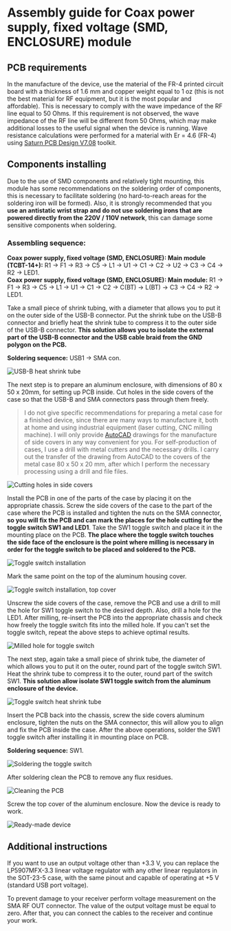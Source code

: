 # Assembly guide for Coax power supply, fixed voltage (SMD, ENCLOSURE) module

## PCB requirements
In the manufacture of the device, use the material of the FR-4 printed circuit board with a thickness of 1.6 mm and copper weight equal to 1 oz (this is not the best material for RF equipment, but it is the most popular and affordable). This is necessary to comply with the wave impedance of the RF line equal to 50 Ohms. If this requirement is not observed, the wave impedance of the RF line will be different from 50 Ohms, which may make additional losses to the useful signal when the device is running. Wave resistance calculations were performed for a material with Er = 4.6 (FR-4) using [Saturn PCB Design V7.08](http://www.saturnpcb.com/pcb_toolkit/) toolkit.

## Components installing 
Due to the use of SMD components and relatively tight mounting, this module has some recommendations on the soldering order of components, this is necessary to facilitate soldering (no hard-to-reach areas for the soldering iron will be formed).
Also, it is strongly recommended that you **use an antistatic wrist strap and do not use soldering irons that are powered directly from the 220V / 110V network**, this can damage some sensitive components when soldering.

### Assembling sequence:

**Coax power supply, fixed voltage (SMD, ENCLOSURE): Main module (TCBT-14+):** R1 -> F1 -> R3 -> C5 -> L1 -> U1 -> C1 -> C2 -> U2 -> C3 -> C4 -> R2 -> LED1.  
**Coax power supply, fixed voltage (SMD, ENCLOSURE): Main module:** R1 -> F1 -> R3 -> C5 -> L1 -> U1 -> C1 -> C2 -> C(BT) -> L(BT) -> C3 -> C4 -> R2 -> LED1.  

Take a small piece of shrink tubing, with a diameter that allows you to put it on the outer side of the USB-B connector. Put the shrink tube on the USB-B connector and briefly heat the shrink tube to compress it to the outer side of the USB-B connector. **This solution allows you to isolate the external part of the USB-B connector and the USB cable braid from the GND polygon on the PCB.**  

**Soldering sequence:** USB1 -> SMA con.  

![USB-B heat shrink tube](../../../Resources/Coax%20power%20supply/Fixed%20voltage/Enclosure-USB-B-heat-shrink.jpg)  

The next step is to prepare an aluminum enclosure, with dimensions of 80 x 50 x 20mm, for setting up PCB inside. Cut holes in the side covers of the case so that the USB-B and SMA connectors pass through them freely.
> I do not give specific recommendations for preparing a metal case for a finished device, since there are many ways to manufacture it, both at home and using industrial equipment (laser cutting, CNC milling machine). I will only provide [AutoCAD](./Enclosure%20model%20files/) drawings for the manufacture of side covers in any way convenient for you. For self-production of cases, I use a drill with metal cutters and the necessary drills. I carry out the transfer of the drawing from AutoCAD to the covers of the metal case 80 x 50 x 20 mm, after which I perform the necessary processing using a drill and file files.

![Cutting holes in side covers](../../../Resources/Coax%20power%20supply/Fixed%20voltage/Enclosure-Cutting-holes-in-side-covers.jpg)  

Install the PCB in one of the parts of the case by placing it on the appropriate chassis. Screw the side covers of the case to the part of the case where the PCB is installed and tighten the nuts on the SMA connector, **so you will fix the PCB and can mark the places for the hole cutting for the toggle switch SW1 and LED1**. Take the SW1 toggle switch and place it in the mounting place on the PCB. **The place where the toggle switch touches the side face of the enclosure is the point where milling is necessary in order for the toggle switch to be placed and soldered to the PCB.**

![Toggle switch installation](../../../Resources/Coax%20power%20supply/Fixed%20voltage/Enclosure-Toggle-switch-installation.jpg)  

Mark the same point on the top of the aluminum housing cover. 

![Toggle switch installation, top cover](../../../Resources/Coax%20power%20supply/Fixed%20voltage/Enclosure-Toggle-switch-installation-top-cover.jpg)  

Unscrew the side covers of the case, remove the PCB and use a drill to mill the hole for SW1 toggle switch to the desired depth. Also, drill a hole for the LED1. After milling, re-insert the PCB into the appropriate chassis and check how freely the toggle switch fits into the milled hole. If you can't set the toggle switch, repeat the above steps to achieve optimal results.  

![Milled hole for toggle switch](../../../Resources/Coax%20power%20supply/Fixed%20voltage/Enclosure-Milled-hole-for-toggle-switch.jpg) 

The next step, again take a small piece of shrink tube, the diameter of which allows you to put it on the outer, round part of the toggle switch SW1. Heat the shrink tube to compress it to the outer, round part of the switch SW1. **This solution allow isolate SW1 toggle switch from the aluminum enclosure of the device.**  

![Toggle switch heat shrink tube](../../../Resources/Coax%20power%20supply/Fixed%20voltage/Enclosure-Toggle-switch-heat-shrink.jpg)  

Insert the PCB back into the chassis, screw the side covers aluminum enclosure, tighten the nuts on the SMA connector, this will allow you to align and fix the PCB inside the case. After the above operations, solder the SW1 toggle switch after installing it in mounting place on PCB.  

**Soldering sequence:** SW1.  

![Soldering the toggle switch](../../../Resources/Coax%20power%20supply/Fixed%20voltage/Enclosure-Soldering-the-toggle-switch.jpg)  

After soldering clean the PCB to remove any flux residues.

![Cleaning the PCB](../../../Resources/Coax%20power%20supply/Fixed%20voltage/Cleaning-the-PCB.jpg)  

Screw the top cover of the aluminum enclosure. Now the device is ready to work.

![Ready-made device](../../../Resources/Coax%20power%20supply/Fixed%20voltage/Enclosure-Ready-made-device.jpg)  

## Additional instructions
If you want to use an output voltage other than +3.3 V, you can replace the LP5907MFX-3.3 linear voltage regulator with any other linear regulators in the SOT-23-5 case, with the same pinout and capable of operating at +5 V (standard USB port voltage).

To prevent damage to your receiver perform voltage measurement on the SMA RF OUT connector. The value of the output voltage must be equal to zero. After that, you can connect the cables to the receiver and continue your work.  
